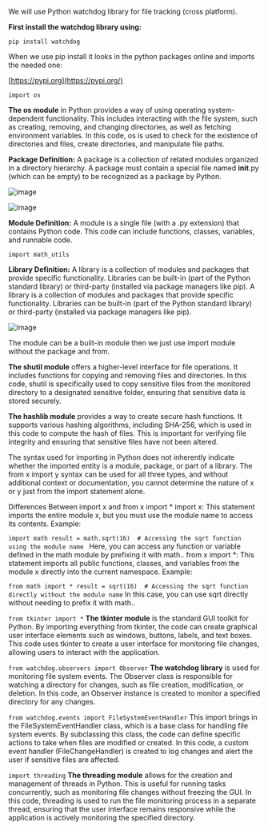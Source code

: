 We will use Python watchdog library for file tracking (cross platform).

 **First install the watchdog library using:**

`pip install watchdog`

When we use pip install it looks in the python packages online and imports the needed one:

[https://pypi.org](https://pypi.org/)

`import os`

**The os module** in Python provides a way of using operating system-dependent functionality. This includes interacting with the file system, such as creating, removing, and changing directories, as well as fetching environment variables. In this code, os is used to check for the existence of directories and files, create directories, and manipulate file paths.

**Package
Definition:** A package is a collection of related modules organized in a directory hierarchy. A package must contain a special file named __init__.py (which can be empty) to be recognized as a package by Python.

![image](https://github.com/user-attachments/assets/bbe2668a-0111-432d-90d6-ddcf97d58886)

![image](https://github.com/user-attachments/assets/aa34269d-e76a-4777-a65c-5c147e0b8045)

**Module
Definition:** A module is a single file (with a .py extension) that contains Python code. This code can include functions, classes, variables, and runnable code.

`import math_utils`

**Library
Definition:** A library is a collection of modules and packages that provide specific functionality. Libraries can be built-in (part of the Python standard library) or third-party (installed via package managers like pip). A library is a collection of modules and packages that provide specific functionality. Libraries can be built-in (part of the Python standard library) or third-party (installed via package managers like pip).

![image](https://github.com/user-attachments/assets/d21dd1e4-3bfd-4ec1-905e-cae196b0d851)

The module can be a built-in module then we just use import module without the package and from.

**The shutil module** offers a higher-level interface for file operations. It includes functions for copying and removing files and directories. In this code, shutil is specifically used to copy sensitive files from the monitored directory to a designated sensitive folder, ensuring that sensitive data is stored securely.

**The hashlib module** provides a way to create secure hash functions. It supports various hashing algorithms, including SHA-256, which is used in this code to compute the hash of files. This is important for verifying file integrity and ensuring that sensitive files have not been altered.

The syntax used for importing in Python does not inherently indicate whether the imported entity is a module, package, or part of a library. The from x import y syntax can be used for all three types, and without additional context or documentation, you cannot determine the nature of x or y just from the import statement alone.

Differences Between import x and from x import *
import x:
This statement imports the entire module x, but you must use the module name to access its contents.
Example:

`import math
result = math.sqrt(16)  # Accessing the sqrt function using the module name
`
Here, you can access any function or variable defined in the math module by prefixing it with math..
from x import *:
This statement imports all public functions, classes, and variables from the module x directly into the current namespace.
Example:

`from math import *
result = sqrt(16)  # Accessing the sqrt function directly without the module name`
In this case, you can use sqrt directly without needing to prefix it with math..

`from tkinter import *`
**The tkinter module** is the standard GUI toolkit for Python. By importing everything from tkinter, the code can create graphical user interface elements such as windows, buttons, labels, and text boxes. This code uses tkinter to create a user interface for monitoring file changes, allowing users to interact with the application.

`from watchdog.observers import Observer`
**The watchdog library** is used for monitoring file system events. The Observer class is responsible for watching a directory for changes, such as file creation, modification, or deletion. In this code, an Observer instance is created to monitor a specified directory for any changes.

`from watchdog.events import FileSystemEventHandler`
This import brings in the FileSystemEventHandler class, which is a base class for handling file system events. By subclassing this class, the code can define specific actions to take when files are modified or created. In this code, a custom event handler (FileChangeHandler) is created to log changes and alert the user if sensitive files are affected.

`import threading`
**The threading module** allows for the creation and management of threads in Python. This is useful for running tasks concurrently, such as monitoring file changes without freezing the GUI. In this code, threading is used to run the file monitoring process in a separate thread, ensuring that the user interface remains responsive while the application is actively monitoring the specified directory.
